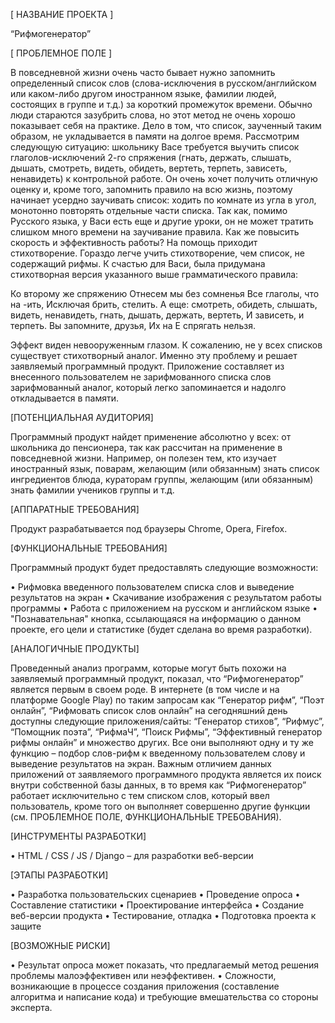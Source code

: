 [ НАЗВАНИЕ ПРОЕКТА ]

“Рифмогенератор”

[ ПРОБЛЕМНОЕ ПОЛЕ ]

В повседневной жизни очень часто бывает нужно запомнить определенный список слов (слова-исключения в русском/английском или каком-либо другом иностранном языке, фамилии людей, состоящих в группе и т.д.) за короткий промежуток времени. Обычно люди стараются зазубрить слова, но этот метод не очень хорошо показывает себя на практике. Дело в том, что список, заученный таким образом, не укладывается в памяти на долгое время. Рассмотрим следующую ситуацию: школьнику Васе требуется выучить список глаголов-исключений 2-го спряжения (гнать, держать, слышать, дышать, смотреть, видеть, обидеть, вертеть, терпеть, зависеть, ненавидеть) к контрольной работе. Он очень хочет получить отличную оценку и, кроме того, запомнить правило на всю жизнь, поэтому начинает усердно заучивать список: ходить по комнате из угла в угол, монотонно повторять отдельные части списка. Так как, помимо Русского языка, у Васи есть еще и другие уроки, он не может тратить слишком много времени на заучивание правила. Как же повысить скорость и эффективность работы?
На помощь приходит стихотворение. Гораздо легче учить стихотворение, чем список, не содержащий рифмы. К счастью для Васи, была придумана стихотворная версия указанного выше грамматического правила:

Ко второму же спряжению
Отнесем мы без сомненья
Все глаголы, что на -ить,
Исключая брить, стелить.
А еще: смотреть, обидеть,
слышать, видеть, ненавидеть,
гнать, дышать, держать, вертеть,
И зависеть, и терпеть.
Вы запомните, друзья,
Их на Е спрягать нельзя.

Эффект виден невооруженным глазом.
К сожалению, не у всех списков существует стихотворный аналог. Именно эту проблему и решает заявляемый программный продукт. Приложение составляет из внесенного пользователем не зарифмованного списка слов зарифмованный аналог, который легко запоминается и надолго откладывается в памяти.

[ПОТЕНЦИАЛЬНАЯ АУДИТОРИЯ]

Программный продукт найдет применение абсолютно у всех: от школьника до пенсионера, так как рассчитан на применение в повседневной жизни. Например, он полезен тем, кто изучает иностранный язык, поварам, желающим (или обязанным) знать список ингредиентов блюда, кураторам группы, желающим (или обязанным) знать фамилии учеников группы и т.д.


[АППАРАТНЫЕ ТРЕБОВАНИЯ] 

Продукт разрабатывается под браузеры Chrome, Opera, Firefox.

 
[ФУНКЦИОНАЛЬНЫЕ ТРЕБОВАНИЯ]

Программный продукт будет предоставлять следующие возможности:

•	Рифмовка введенного пользователем списка слов и выведение результатов на экран
•	Скачивание изображения с результатом работы программы
•	Работа с приложением на русском и английском языке
•	"Познавательная" кнопка, ссылающаяся на информацию о данном проекте, его цели и статистике (будет сделана во время разработки).


 [АНАЛОГИЧНЫЕ ПРОДУКТЫ]

Проведенный анализ программ, которые могут быть похожи на заявляемый программный продукт, показал, что “Рифмогенератор” является первым в своем роде. В интернете (в том числе и на платформе Google Play) по таким запросам как “Генератор рифм”, “Поэт онлайн”, “Рифмовать список слов онлайн” на сегодняшний день доступны следующие приложения/сайты: “Генератор стихов”, “Рифмус”, “Помощник поэта”, “РифмаЧ”, “Поиск Рифмы”, “Эффективный генератор рифмы онлайн” и множество других. Все они выполняют одну и ту же функцию – подбор слов-рифм к введенному пользователем слову и выведение результатов на экран. Важным отличием данных приложений от заявляемого программного продукта является их поиск внутри собственной базы данных, в то время как “Рифмогенератор” работает исключительно с тем списком слов, который ввел пользователь, кроме того он выполняет совершенно другие функции (см. ПРОБЛЕМНОЕ ПОЛЕ, ФУНКЦИОНАЛЬНЫЕ ТРЕБОВАНИЯ).



[ИНСТРУМЕНТЫ РАЗРАБОТКИ]

•	HTML / CSS / JS / Django – для разработки веб-версии



[ЭТАПЫ РАЗРАБОТКИ]

•	Разработка пользовательских сценариев
•	Проведение опроса
•	Составление статистики
•	Проектирование интерфейса
•	Создание веб-версии продукта
•	Тестирование, отладка
•	Подготовка проекта к защите




[ВОЗМОЖНЫЕ РИСКИ]

•	Результат опроса может показать, что предлагаемый метод решения проблемы малоэффективен или неэффективен.
•	Сложности, возникающие в процессе создания приложения (составление алгоритма и написание кода) и требующие вмешательства со стороны эксперта.


